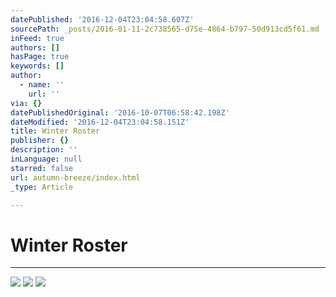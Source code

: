 ```yaml
---
datePublished: '2016-12-04T23:04:58.607Z'
sourcePath: _posts/2016-01-11-2c738565-d75e-4864-b797-50d913cd5f61.md
inFeed: true
authors: []
hasPage: true
keywords: []
author:
  - name: ''
    url: ''
via: {}
datePublishedOriginal: '2016-10-07T06:58:42.198Z'
dateModified: '2016-12-04T23:04:58.151Z'
title: Winter Roster
publisher: {}
description: ''
inLanguage: null
starred: false
url: autumn-breeze/index.html
_type: Article

---
```

# Winter Roster

---

![](https://s3-us-west-2.amazonaws.com/the-grid-img/p/6ad420142722b014fa811ca9b3937213fd264b89.jpg)
![](https://s3-us-west-2.amazonaws.com/the-grid-img/p/45cd647bb3480f0a3d0b1e6fc6b30ef9731e905c.jpg)
![](https://s3-us-west-2.amazonaws.com/the-grid-img/p/8e1481947e6f50ede6b9ecf5e3a5add4856df49d.jpg)